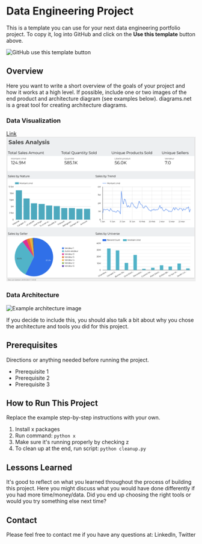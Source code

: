 # Data Engineering Project

This is a template you can use for your next data engineering portfolio project. To copy it, log into GitHub and click on the **Use this template** button above.

![GitHub use this template button](use-this-template-button.png)

## Overview

Here you want to write a short overview of the goals of your project and how it works at a high level. If possible, include one or two images of the end product and architecture diagram (see examples below). diagrams.net is a great tool for creating architecture diagrams.

### Data Visualization
[Link](https://lookerstudio.google.com/reporting/6e4ce372-518e-4a7e-ac47-fb5f533a15a8)
![Example dashboard image](example-dashboard.png)

### Data Architecture

![Example architecture image](example-architecture.png)

If you decide to include this, you should also talk a bit about why you chose the architecture and tools you did for this project.

## Prerequisites

Directions or anything needed before running the project.

- Prerequisite 1
- Prerequisite 2
- Prerequisite 3

## How to Run This Project

Replace the example step-by-step instructions with your own.

1. Install x packages
2. Run command: `python x`
3. Make sure it's running properly by checking z
4. To clean up at the end, run script: `python cleanup.py`

## Lessons Learned

It's good to reflect on what you learned throughout the process of building this project. Here you might discuss what you would have done differently if you had more time/money/data. Did you end up choosing the right tools or would you try something else next time?

## Contact

Please feel free to contact me if you have any questions at: LinkedIn, Twitter
